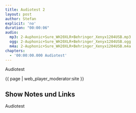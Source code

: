 ```yaml
---
title: Audiotest 2
layout: post
author: Stefan
explicit: 'no'
duration: "00:00:06"
audio:
  mp3: 2-Auphonic+Sure_WH20XLR+Behringer_Xenyx1204USB.mp3
  ogg: 2-Auphonic+Sure_WH20XLR+Behringer_Xenyx1204USB.ogg
  m4a: 2-Auphonic+Sure_WH20XLR+Behringer_Xenyx1204USB.m4a
chapters:
  - '00:00:00.000 Audiotest'
---
```


Audiotest

{{ page | web_player_moderator:site }}

## Show Notes und Links

Audiotest
